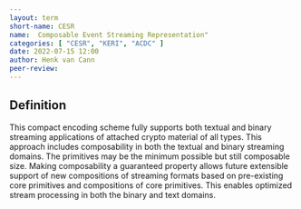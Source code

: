 ```yaml
---
layout: term
short-name: CESR
name:  Composable Event Streaming Representation"
categories: [ "CESR", "KERI", "ACDC" ]
date: 2022-07-15 12:00
author: Henk van Cann
peer-review:
---
```


## Definition
This compact encoding scheme fully supports both textual and binary streaming applications of attached crypto material of all types. This approach includes composability in both the textual and binary streaming domains. The primitives may be the minimum possible but still composable size. Making composability a guaranteed property allows future extensible support of new compositions of streaming formats based on pre-existing core primitives and compositions of core primitives. This enables optimized stream processing in both the binary and text domains.

